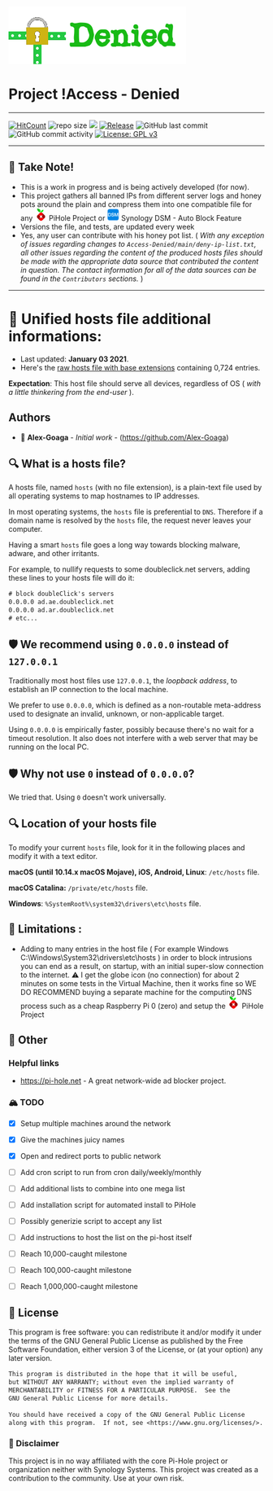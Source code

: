 ![Logo](https://github.com/Alex-Goaga/Access-Denied/blob/main/includes/logo.png)

# Project !Access - Denied
----
[![HitCount](http://hits.dwyl.com/Alex-Goaga/Access-Denied.svg)](http://hits.dwyl.com/Alex-Goaga/Access-Denied) <img src="https://img.shields.io/github/repo-size/Alex-Goaga/Access-Denied?label=Repo%20Size&color=orange" alt="repo size" >  <img src="https://tokei.rs/b1/github/Alex-Goaga/Access-Denied">  [![Release](https://img.shields.io/github/release/Alex-Goaga/Access-Denied.svg)](https://github.com/Alex-Goaga/Access-Denied/releases/latest)   <img alt="GitHub last commit" src="https://img.shields.io/github/last-commit/Alex-Goaga/Access-Denied">  <img alt="GitHub commit activity" src="https://img.shields.io/github/commit-activity/y/Alex-Goaga/Access-Denied">  [![License: GPL v3](https://img.shields.io/badge/License-GPLv3-blue.svg)](https://www.gnu.org/licenses/gpl-3.0)




----

##  🏁 **Take Note!**
* This is a work in progress and is being actively developed (for now).
* This project gathers all banned IPs from different server logs and honey pots around the plain and compress them into one compatible file for any <img src="https://raw.githubusercontent.com/Alex-Goaga/Access-Denied/main/includes/pihole-logo.png" alt="Pi-hole" height="24"/> PiHole Project or <img src="https://raw.githubusercontent.com/Alex-Goaga/Access-Denied/main/includes/synology-logo.png" alt="Pi-hole" height="24"/>  Synology DSM - Auto Block Feature
* Versions the file, and tests, are updated every week 
* Yes, any user can contribute with his honey pot list. ( *With any exception of issues regarding changes to `Access-Denied/main/deny-ip-list.txt`, all other issues regarding the content of the produced hosts files should be made with the appropriate data source that contributed the content in question. The contact information for all of the data sources can be found in the `Contributors` sections.* )
----

# 📰 Unified hosts file additional informations:

* Last updated: **January 03 2021**.
* Here's the [raw hosts file with base extensions](https://raw.githubusercontent.com/Alex-Goaga/Access-Denied/main/deny-ip-list.txt) containing 0,724 entries.

**Expectation**: This host file should serve all devices, regardless of OS ( *with a little thinkering from the end-user* ).

## Authors

* 🍻 **Alex-Goaga** - *Initial work* - (https://github.com/Alex-Goaga)

## 🔍 What is a hosts file?

A hosts file, named `hosts` (with no file extension), is a plain-text file
used by all operating systems to map hostnames to IP addresses.

In most operating systems, the `hosts` file is preferential to `DNS`.
Therefore if a domain name is resolved by the `hosts` file, the request never
leaves your computer.

Having a smart `hosts` file goes a long way towards blocking malware, adware,
and other irritants.

For example, to nullify requests to some doubleclick.net servers, adding these
lines to your hosts file will do it:

```text
# block doubleClick's servers
0.0.0.0 ad.ae.doubleclick.net
0.0.0.0 ad.ar.doubleclick.net
# etc...
```

## 🛡️ We recommend using `0.0.0.0` instead of `127.0.0.1`

Traditionally most host files use `127.0.0.1`, the *loopback address*, to establish an IP connection to the local machine.

We prefer to use `0.0.0.0`, which is defined as a non-routable meta-address used to designate an invalid, unknown, or non-applicable target.

Using `0.0.0.0` is empirically faster, possibly because there's no wait for a timeout resolution. It also does not
interfere with a web server that may be running on the local PC.

## 🛡️ Why not use `0` instead of `0.0.0.0`?

We tried that.  Using `0` doesn't work universally.


## 🔍 Location of your hosts file

To modify your current `hosts` file, look for it in the following places and modify it with a text
editor.

**macOS (until 10.14.x macOS Mojave), iOS, Android, Linux**: `/etc/hosts` file.

**macOS Catalina:** `/private/etc/hosts` file.

**Windows**: `%SystemRoot%\system32\drivers\etc\hosts` file.

## 🐌 Limitations :
*  Adding to many entries in the host file ( For example Windows C:\Windows\System32\drivers\etc\hosts ) in order to block intrusions you can end as a result, on startup, with an initial super-slow connection to the internet. ⚠️ I get the globe icon (no connection) for about 2 minutes on some tests in the Virtual Machine, then it works fine so WE DO RECOMMEND buying a separate machine for the computing DNS process such as a cheap Raspberry Pi 0 (zero) and setup the <img src="https://raw.githubusercontent.com/Alex-Goaga/Access-Denied/main/includes/pihole-logo.png" alt="Pi-hole" height="24"/> PiHole Project 


## 📜 Other

### Helpful links
* https://pi-hole.net - A great network-wide ad blocker project.

### 🏔️ TODO
- [X] Setup multiple machines around the network
- [X] Give the machines juicy names 
- [X] Open and redirect ports to public network
- [ ] Add cron script to run from cron daily/weekly/monthly
- [ ] Add additional lists to combine into one mega list
- [ ] Add installation script for automated install to PiHole
- [ ] Possibly generizie script to accept any list
- [ ] Add instructions to host the list on the pi-host itself
- [ ] Reach 10,000-caught milestone
- [ ] Reach 100,000-caught milestone
- [ ] Reach 1,000,000-caught milestone


## 📜 License

This program is free software: you can redistribute it and/or modify
    it under the terms of the GNU General Public License as published by
    the Free Software Foundation, either version 3 of the License, or
    (at your option) any later version.

    This program is distributed in the hope that it will be useful,
    but WITHOUT ANY WARRANTY; without even the implied warranty of
    MERCHANTABILITY or FITNESS FOR A PARTICULAR PURPOSE.  See the
    GNU General Public License for more details.

    You should have received a copy of the GNU General Public License
    along with this program.  If not, see <https://www.gnu.org/licenses/>.

### 📜 Disclaimer
This project is in no way affiliated with the core Pi-Hole project or organization neither with Synology Systems. This project was created as a contribution to the community. Use at your own risk.

